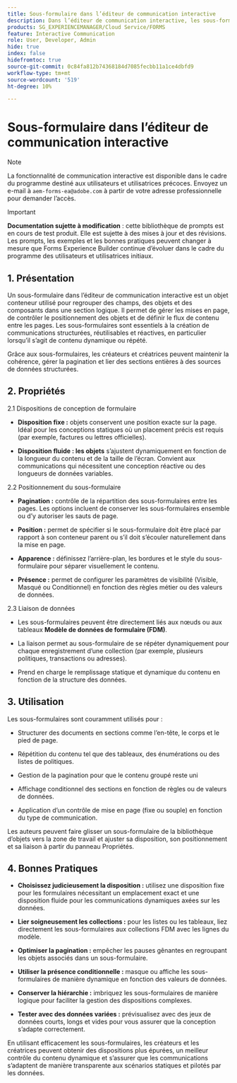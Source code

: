 ```yaml
---
title: Sous-formulaire dans l’éditeur de communication interactive
description: Dans l’éditeur de communication interactive, les sous-formulaires gèrent les dispositions, contrôlent le positionnement des objets et définissent la manière dont le contenu circule sur les pages.
products: SG_EXPERIENCEMANAGER/Cloud Service/FORMS
feature: Interactive Communication
role: User, Developer, Admin
hide: true
index: false
hidefromtoc: true
source-git-commit: 0c84fa812b74368184d7085fecbb11a1ce4dbfd9
workflow-type: tm+mt
source-wordcount: '519'
ht-degree: 10%

---
```



# Sous-formulaire dans l’éditeur de communication interactive

>[!NOTE]
>
> La fonctionnalité de communication interactive est disponible dans le cadre du programme destiné aux utilisateurs et utilisatrices précoces. Envoyez un e-mail à `aem-forms-ea@adobe.com` à partir de votre adresse professionnelle pour demander l’accès.

>[!IMPORTANT]
>
> **Documentation sujette à modification** : cette bibliothèque de prompts est en cours de test produit. Elle est sujette à des mises à jour et des révisions. Les prompts, les exemples et les bonnes pratiques peuvent changer à mesure que Forms Experience Builder continue d’évoluer dans le cadre du programme des utilisateurs et utilisatrices initiaux.

## &#x200B;1. Présentation

Un sous-formulaire dans l’éditeur de communication interactive est un objet conteneur utilisé pour regrouper des champs, des objets et des composants dans une section logique. Il permet de gérer les mises en page, de contrôler le positionnement des objets et de définir le flux de contenu entre les pages. Les sous-formulaires sont essentiels à la création de communications structurées, réutilisables et réactives, en particulier lorsqu’il s’agit de contenu dynamique ou répété.

Grâce aux sous-formulaires, les créateurs et créatrices peuvent maintenir la cohérence, gérer la pagination et lier des sections entières à des sources de données structurées.

## &#x200B;2. Propriétés

2.1 Dispositions de conception de formulaire

- **Disposition fixe :** objets conservent une position exacte sur la page. Idéal pour les conceptions statiques où un placement précis est requis (par exemple, factures ou lettres officielles).

- **Disposition fluide : les objets** s’ajustent dynamiquement en fonction de la longueur du contenu et de la taille de l’écran. Convient aux communications qui nécessitent une conception réactive ou des longueurs de données variables.

2.2 Positionnement du sous-formulaire

- **Pagination :** contrôle de la répartition des sous-formulaires entre les pages. Les options incluent de conserver les sous-formulaires ensemble ou d’y autoriser les sauts de page.

- **Position :** permet de spécifier si le sous-formulaire doit être placé par rapport à son conteneur parent ou s’il doit s’écouler naturellement dans la mise en page.

- **Apparence :** définissez l’arrière-plan, les bordures et le style du sous-formulaire pour séparer visuellement le contenu.

- **Présence :** permet de configurer les paramètres de visibilité (Visible, Masqué ou Conditionnel) en fonction des règles métier ou des valeurs de données.

2.3 Liaison de données

- Les sous-formulaires peuvent être directement liés aux nœuds ou aux tableaux **Modèle de données de formulaire (FDM)**.

- La liaison permet au sous-formulaire de se répéter dynamiquement pour chaque enregistrement d’une collection (par exemple, plusieurs politiques, transactions ou adresses).

- Prend en charge le remplissage statique et dynamique du contenu en fonction de la structure des données.

## &#x200B;3. Utilisation

Les sous-formulaires sont couramment utilisés pour :

- Structurer des documents en sections comme l’en-tête, le corps et le pied de page.

- Répétition du contenu tel que des tableaux, des énumérations ou des listes de politiques.

- Gestion de la pagination pour que le contenu groupé reste uni

- Affichage conditionnel des sections en fonction de règles ou de valeurs de données.

- Application d’un contrôle de mise en page (fixe ou souple) en fonction du type de communication.

Les auteurs peuvent faire glisser un sous-formulaire de la bibliothèque d’objets vers la zone de travail et ajuster sa disposition, son positionnement et sa liaison à partir du panneau Propriétés.

## &#x200B;4. Bonnes Pratiques

- **Choisissez judicieusement la disposition :** utilisez une disposition fixe pour les formulaires nécessitant un emplacement exact et une disposition fluide pour les communications dynamiques axées sur les données.

- **Lier soigneusement les collections :** pour les listes ou les tableaux, liez directement les sous-formulaires aux collections FDM avec les lignes du modèle.

- **Optimiser la pagination :** empêcher les pauses gênantes en regroupant les objets associés dans un sous-formulaire.

- **Utiliser la présence conditionnelle :** masque ou affiche les sous-formulaires de manière dynamique en fonction des valeurs de données.

- **Conserver la hiérarchie :** imbriquez les sous-formulaires de manière logique pour faciliter la gestion des dispositions complexes.

- **Tester avec des données variées :** prévisualisez avec des jeux de données courts, longs et vides pour vous assurer que la conception s’adapte correctement.

En utilisant efficacement les sous-formulaires, les créateurs et les créatrices peuvent obtenir des dispositions plus épurées, un meilleur contrôle du contenu dynamique et s’assurer que les communications s’adaptent de manière transparente aux scénarios statiques et pilotés par les données.
